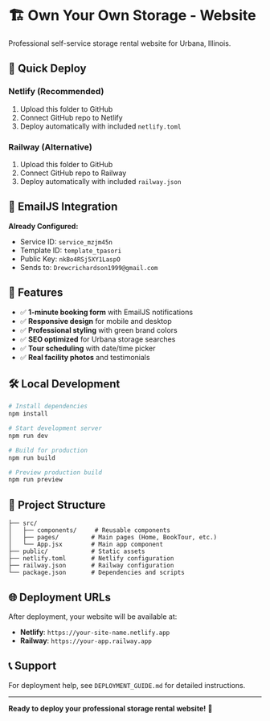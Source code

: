# 🏗️ Own Your Own Storage - Website

Professional self-service storage rental website for Urbana, Illinois.

## 🚀 Quick Deploy

### Netlify (Recommended)
1. Upload this folder to GitHub
2. Connect GitHub repo to Netlify
3. Deploy automatically with included `netlify.toml`

### Railway (Alternative)
1. Upload this folder to GitHub  
2. Connect GitHub repo to Railway
3. Deploy automatically with included `railway.json`

## 📧 EmailJS Integration

**Already Configured:**
- Service ID: `service_mzjm45n`
- Template ID: `template_tpasori`  
- Public Key: `nkBo4RSj5XY1LaspO`
- Sends to: `Drewcrichardson1999@gmail.com`

## 🎯 Features

- ✅ **1-minute booking form** with EmailJS notifications
- ✅ **Responsive design** for mobile and desktop
- ✅ **Professional styling** with green brand colors
- ✅ **SEO optimized** for Urbana storage searches
- ✅ **Tour scheduling** with date/time picker
- ✅ **Real facility photos** and testimonials

## 🛠️ Local Development

```bash
# Install dependencies
npm install

# Start development server
npm run dev

# Build for production
npm run build

# Preview production build
npm run preview
```

## 📁 Project Structure

```
├── src/
│   ├── components/     # Reusable components
│   ├── pages/         # Main pages (Home, BookTour, etc.)
│   └── App.jsx        # Main app component
├── public/            # Static assets
├── netlify.toml       # Netlify configuration
├── railway.json       # Railway configuration
└── package.json       # Dependencies and scripts
```

## 🌐 Deployment URLs

After deployment, your website will be available at:
- **Netlify**: `https://your-site-name.netlify.app`
- **Railway**: `https://your-app.railway.app`

## 📞 Support

For deployment help, see `DEPLOYMENT_GUIDE.md` for detailed instructions.

---

**Ready to deploy your professional storage rental website!** 🎉

